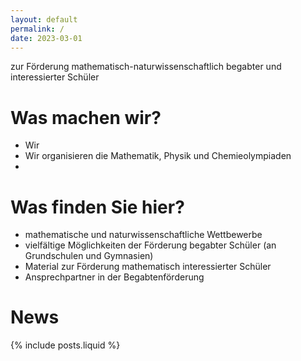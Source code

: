 ```yaml
---
layout: default
permalink: /
date: 2023-03-01
---
```

zur Förderung mathematisch-naturwissenschaftlich begabter und interessierter Schüler

# Was machen wir?
- Wir 
- Wir organisieren die Mathematik, Physik und Chemieolympiaden
- 

# Was finden Sie hier?

- mathematische und naturwissenschaftliche Wettbewerbe
- vielfältige Möglichkeiten der Förderung begabter Schüler (an Grundschulen und Gymnasien)
- Material zur Förderung mathematisch interessierter Schüler
- Ansprechpartner in der Begabtenförderung

# News

{% include posts.liquid %}
